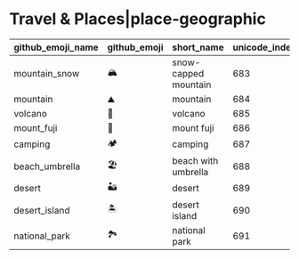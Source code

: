 # Travel & Places|place-geographic

|github_emoji_name|github_emoji|short_name|unicode_index|
|---|---|---|---|
|mountain_snow|:mountain_snow:|snow-capped mountain|683|
|mountain|:mountain:|mountain|684|
|volcano|:volcano:|volcano|685|
|mount_fuji|:mount_fuji:|mount fuji|686|
|camping|:camping:|camping|687|
|beach_umbrella|:beach_umbrella:|beach with umbrella|688|
|desert|:desert:|desert|689|
|desert_island|:desert_island:|desert island|690|
|national_park|:national_park:|national park|691|
